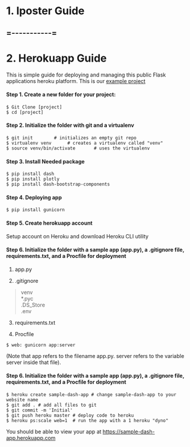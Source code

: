 # 1. Iposter Guide
## =-----------=
# 2. Herokuapp Guide
This is simple guide for deploying  and managing this public Flask applications heroku platform.
This is our [example project](https://student-poster-template.herokuapp.com/)

#### Step 1. Create a new folder for your project:
```
$ Git Clone [project]
$ cd [project]
```

#### Step 2. Initialize the folder with git and a virtualenv
```
$ git init        # initializes an empty git repo
$ virtualenv venv      # creates a virtualenv called "venv"
$ source venv/bin/activate       # uses the virtualenv
```
#### Step 3. Install Needed package 
```
$ pip install dash
$ pip install plotly
$ pip install dash-bootstrap-components
```
#### Step 4. Deploying app 
```
$ pip install gunicorn
```
#### Step 5. Create herokuapp account
Setup account on Heroku and download Heroku CLI utility

#### Step 6. Initialize the folder with a sample app (app.py), a .gitignore file, requirements.txt, and a Procfile for deployment
1) app.py

2) .gitignore
>venv  
>*.pyc       
>.DS_Store  
>.env 

3) requirements.txt

4) Procfile
```
$ web: gunicorn app:server
```
(Note that app refers to the filename app.py. server refers to the variable server inside that file).

#### Step 6. Initialize the folder with a sample app (app.py), a .gitignore file, requirements.txt, and a Procfile for deployment
```
$ heroku create sample-dash-app # change sample-dash-app to your website name
$ git add . # add all files to git
$ git commit -m 'Initial'
$ git push heroku master # deploy code to heroku
$ heroku ps:scale web=1  # run the app with a 1 heroku "dyno"
```
You should be able to view your app at https://sample-dash-app.herokuapp.com 

